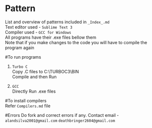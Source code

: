 # Pattern  
List and overview of patterns included in `_Index_.md`  
Text editor used - `Sublime Text 3`   
Compiler used - `GCC for Windows`  
All programs have their .exe files bellow them   
Note that if you make changes to the code you will have to compile the program again     

#To run programs  

1. `Turbo C`  
Copy .C files to C:\TURBOC3\BIN  
Compile and then Run  

2. `GCC`   
Directly Run .exe files  

#To install compilers  
Refer `Compilers.md` file

#Errors
Do fork and correct errors if any.
Contact email - `alandsilva2001@gmail.com`
				`deathbringer2604@gmail.com`
